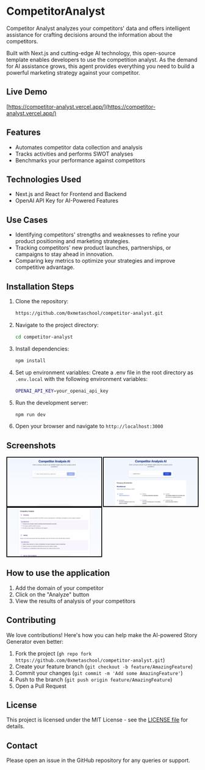 # CompetitorAnalyst

Competitor Analyst analyzes your competitors' data and offers intelligent assistance for crafting decisions around the information about the competitors.

Built with Next.js and cutting-edge AI technology, this open-source template enables developers to use the competition analyst. As the demand for AI assistance grows, this agent provides everything you need to build a powerful marketing strategy against your competitor.

## Live Demo

[https://competitor-analyst.vercel.app/](https://competitor-analyst.vercel.app/)

## Features

- Automates competitor data collection and analysis
- Tracks activities and performs SWOT analyses
- Benchmarks your performance against competitors


## Technologies Used
- Next.js and React for Frontend and Backend
- OpenAI API Key for AI-Powered Features

## Use Cases
- Identifying competitors' strengths and weaknesses to refine your product positioning and marketing strategies.
- Tracking competitors' new product launches, partnerships, or campaigns to stay ahead in innovation.
- Comparing key metrics to optimize your strategies and improve competitive advantage.


## Installation Steps

1. Clone the repository:
    ```bash
    https://github.com/0xmetaschool/competitor-analyst.git
    ```

2. Navigate to the project directory:
    ```bash
    cd competitor-analyst 
    ```

3. Install dependencies:
    ```bash
    npm install
    ```

4. Set up environment variables:
   Create a .env file in the root directory as `.env.local` with the following environment variables:

    ```bash
    OPENAI_API_KEY=your_openai_api_key
    ```
   
5. Run the development server:
    ```bash
    npm run dev
    ```

6. Open your browser and navigate to `http://localhost:3000`

## Screenshots

<div style="display: flex; justify-content: space-between;">
  <img src="https://github.com/0xmetaschool/competitor-analyst/blob/main/public/competitor-analyst-template-homepage.png?raw=true" alt="Competitor Analyst Home Page screenshot" style="width: 49%; border: 2px solid black;" />
  <img src="https://github.com/0xmetaschool/competitor-analyst/blob/main/public/competitor-analyst-template-competitor-analysis.png?raw=true" alt="Competitor Analyst Competitor Analysis screenshot" style="width: 49%; border: 2px solid black;" />
</div>
<div style="display: flex; justify-content: space-between;">
  <img src="https://github.com/0xmetaschool/competitor-analyst/blob/main/public/competitor-analyst-template-competitors-page.png?raw=true" alt="Competitor Analyst Competitors Page screenshot" style="width: 49%; border: 2px solid black;" />
</div>


## How to use the application

1. Add the domain of your competitor
2. Click on the "Analyze" button
3. View the results of analysis of your competitors 


## Contributing

We love contributions! Here's how you can help make the AI-powered Story Generator even better:

1. Fork the project (`gh repo fork https://github.com/0xmetaschool/competitor-analyst.git`)
2. Create your feature branch (`git checkout -b feature/AmazingFeature`)
3. Commit your changes (`git commit -m 'Add some AmazingFeature'`)
4. Push to the branch (`git push origin feature/AmazingFeature`)
5. Open a Pull Request

## License
This project is licensed under the MIT License - see the [LICENSE file](https://github.com/0xmetaschool/competitor-analyst/blob/main/LICENSE) for details.


## Contact
Please open an issue in the GitHub repository for any queries or support.
